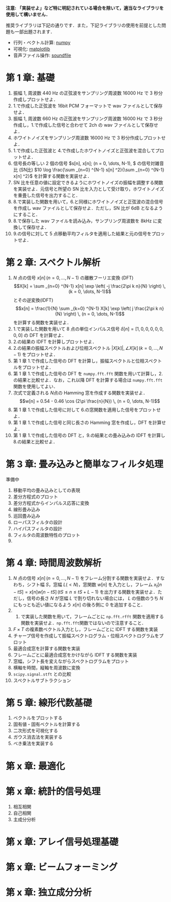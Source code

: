 **注意: 「実装せよ」など特に明記されている場合を除いて，適当なライブラリを使用して構いません．**

推奨ライブラリは下記の通りです．また，下記ライブラリの使用を前提とした問題も一部出題されます．

- 行列・ベクトル計算: [numpy](https://numpy.org)
- 可視化: [matplotlib](https://matplotlib.org)
- 音声ファイル操作: [soundfile](https://pysoundfile.readthedocs.io/en/latest/)

# 第 1 章: 基礎

1. 振幅 1, 周波数 440 Hz の正弦波をサンプリング周波数 16000 Hz で 3 秒分作成しプロットせよ．
2. 1.で作成した正弦波を 16bit PCM フォーマットで wav ファイルとして保存せよ．
3. 振幅 1, 周波数 660 Hz の正弦波をサンプリング周波数 16000 Hz で 3 秒分作成し，1.で作成した信号と合わせて 2ch の wav ファイルとして保存せよ．
4. ホワイトノイズをサンプリング周波数 16000 Hz で 3 秒分作成しプロットせよ．
5. 1.で作成した正弦波と 4.で作成したホワイトノイズと正弦波を混合してプロットせよ．
6. 信号長の等しい 2 個の信号 $s[n], x[n]\; (n = 0, \dots, N-1), $ の信号対雑音比 (SN比) $10 \log \frac{\sum _{n=0} ^{N-1} s[n] ^2}{\sum _{n=0} ^{N-1} x[n] ^2}$ を計算する関数を実装せよ．
7. SN 比を任意の値に設定できるようにホワイトノイズの振幅を調整する関数を実装せよ．元信号と所望の SN 比を入力として受け取り，ホワイトノイズを重畳した信号を出力すること．
8. 8.で実装した関数を用いて，6.と同様にホワイトノイズと正弦波の混合信号を作成し wav ファイルとして保存せよ．ただし，SN 比が 6dB となるようにすること．
9. 8.で保存した wav ファイルを読み込み，サンプリング周波数を 8kHz に変換して保存せよ．
10. 9.の信号に対して 5 点移動平均フィルタを適用した結果と元の信号をプロットせよ．

# 第 2 章: スペクトル解析

1. $N$ 点の信号 $x[n] \, (n = 0, \dots , N-1)$ の離散フーリエ変換 (DFT) $$X[k] = \sum _{n=0} ^{N-1} x[n] \exp \left( -j \frac{2\pi k n}{N} \right) \, (k = 0, \dots, N-1)$$ とその逆変換(IDFT)$$x[n] = \frac{1}{N} \sum _{k=0} ^{N-1} X[k] \exp \left( j \frac{2\pi k n}{N} \right) \, (n = 0, \dots, N-1)$$を計算する関数を実装せよ．
2. 1.で実装した関数を用いて 8 点の単位インパルス信号 $\delta [n] = [1, 0, 0, 0, 0, 0, 0, 0]$ の DFT を計算せよ．
3. 2.の結果の IDFT を計算しプロットせよ．
4. 2.の結果の振幅スペクトルおよび位相スペクトル $|X[k]|, \angle X[k] \, (k = 0, \dots, N-1)$ をプロットせよ．
5. 第 1 章 1.で作成した信号の DFT を計算し，振幅スペクトルと位相スペクトルをプロットせよ．
6. 第 1 章 1.で作成した信号の DFT を `numpy.fft.fft` 関数を用いて計算し，2.の結果と比較せよ．なお，これ以降 DFT を計算する場合は `numpy.fft.fft`関数を使用してよい．
7. 次式で定義される $N$点の Hamming 窓を作成する関数を実装せよ． $$w[n] = 0.54 - 0.46 \cos (2\pi \frac{n}{N}) \, (n = 0, \dots, N-1)$$
8. 第 1 章 1.で作成した信号に対して 6.の窓関数を適用した信号をプロットせよ．
9. 第 1 章 1.で作成した信号と同じ長さの Hamming 窓を作成し，DFT を計算せよ．
10. 第 1 章 1.で作成した信号の DFT と，9.の結果との畳み込みの IDFT を計算し 8.の結果と比較せよ．

# 第 3 章: 畳み込みと簡単なフィルタ処理

準備中

1. 移動平均の畳み込みとしての表現
2. 差分方程式のプロット
3. 差分方程式からインパルス応答に変換
4. 線形畳み込み
5. 巡回畳み込み
6. ローパスフィルタの設計
7. ハイパスフィルタの設計
8. フィルタの周波数特性のプロット
9.

# 第 4 章: 時間周波数解析

1. $N$ 点の信号 $x[n] \, (n = 0, \dots, N-1)$ をフレーム分割する関数を実装せよ．すなわち，シフト幅 $S$，窓幅 $L (\lt N)$，窓関数 $w[n]$ を入力とし，フレーム $x_t [n-tS] = x[n] w[n-tS]\, (tS \leq n \leq tS + L - 1)$ を出力する関数を実装せよ．ただし，信号の長さ $N$ が窓幅 $L$ で割り切れない場合には， $L$ の倍数のうち $N$ にもっとも近い値になるよう $x[n]$ の後ろ側に 0 を追加すること．
2. 1. で実装した関数を用いて，フレームごとに `np.fft.rfft` 関数を適用する関数を実装せよ．`np.fft.fft`関数ではないので注意すること．
3. $F\times T$ の複素数ベクトル入力とし，フレームごとに IDFT する関数を実装
6. チャープ信号を作成して振幅スペクトログラム・位相スペクトログラムをプロット
4. 最適合成窓を計算する関数を実装
5. フレームごとに最適合成窓をかけながら IDFT する関数を実装
7. 窓幅，シフト長を変えながらスペクトログラムをプロット
8. 横軸を時間，縦軸を周波数に変換
9. `scipy.signal.stft` との比較
10. スペクトルサブトラクション

# 第 5 章: 線形代数基礎

1. ベクトルをプロットする
2. 固有値・固有ベクトルを計算する
3. 二次形式を可視化する
4. ガウス消去法を実装する
5. べき乗法を実装する

# 第 x 章: 最適化

# 第 x 章: 統計的信号処理

1. 相互相関
1. 自己相関
1. 主成分分析

# 第 x 章: アレイ信号処理基礎

# 第 x 章: ビームフォーミング

# 第 x 章: 独立成分分析
